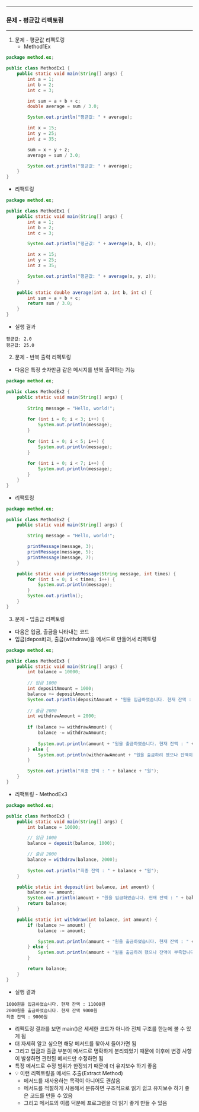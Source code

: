 -----
### 문제 - 평균값 리팩토링
-----
1. 문제 - 평균값 리펙토링
   - Method1Ex
```java
package method.ex;

public class MethodEx1 {
    public static void main(String[] args) {
        int a = 1;
        int b = 2;
        int c = 3;

        int sum = a + b + c;
        double average = sum / 3.0;

        System.out.println("평균값: " + average);

        int x = 15;
        int y = 25;
        int z = 35;

        sum = x + y + z;
        average = sum / 3.0;

        System.out.println("평균값: " + average);
    }
}
```
   - 리팩토링
```java
package method.ex;

public class MethodEx1 {
    public static void main(String[] args) {
        int a = 1;
        int b = 2;
        int c = 3;

        System.out.println("평균값: " + average(a, b, c));

        int x = 15;
        int y = 25;
        int z = 35;

        System.out.println("평균값: " + average(x, y, z));
    }

    public static double average(int a, int b, int c) {
        int sum = a + b + c;
        return sum / 3.0;
    }
}
```
  - 실행 결과
```
평균값: 2.0
평균값: 25.0
```

2. 문제 - 반복 출력 리펙토링
  - 다음은 특정 숫자만큼 같은 메시지를 반복 출력하는 기능
```java
package method.ex;

public class MethodEx2 {
    public static void main(String[] args) {
        
        String message = "Hello, world!";
        
        for (int i = 0; i < 3; i++) {
            System.out.println(message);
        }
        
        for (int i = 0; i < 5; i++) {
            System.out.println(message);
        }
        
        for (int i = 0; i < 7; i++) {
            System.out.println(message);
        }
    }
}
```
  - 리팩토링
```java
package method.ex;

public class MethodEx2 {
    public static void main(String[] args) {

        String message = "Hello, world!";

        printMessage(message, 3);
        printMessage(message, 5);
        printMessage(message, 7);
    }

    public static void printMessage(String message, int times) {
        for (int i = 0; i < times; i++) {
            System.out.println(message);
        }
        System.out.println();
    }
}
```

3. 문제 - 입출금 리펙토링
  - 다음은 입금, 출금을 나타내는 코드
  - 입금(deposit)과, 출금(withdraw)을 메서드로 만들어서 리펙토링
```java
package method.ex;

public class MethodEx3 {
    public static void main(String[] args) {
        int balance = 10000;
        
        // 입금 1000
        int depositAmount = 1000;
        balance += depositAmount;
        System.out.println(depositAmount + "원을 입금하였습니다. 현재 잔액 : " + balance + "원");
        
        // 출금 2000
        int withdrawAmount = 2000;
        
        if (balance >= withdrawAmount) { 
            balance -= withdrawAmount;
            
            System.out.println(amount + "원을 출금하였습니다. 현재 잔액 : " + balance + "원");
        } else {
            System.out.println(withdrawAmount + "원을 출금하려 했으나 잔액이 부족합니다.");
        }

        System.out.println("최종 잔액 : " + balance + "원");
    }
}
```
  - 리팩토링 - MethodEx3
```java
package method.ex;

public class MethodEx3 {
    public static void main(String[] args) {
        int balance = 10000;

        // 입금 1000
        balance = deposit(balance, 1000);

        // 출금 2000
        balance = withdraw(balance, 2000);
        
        System.out.println("최종 잔액 : " + balance + "원");
    }

    public static int deposit(int balance, int amount) {
        balance += amount;
        System.out.println(amount + "원을 입금하였습니다. 현재 잔액 : " + balance + "원");
        return balance;
    }

    public static int withdraw(int balance, int amount) {
        if (balance >= amount) {
            balance -= amount;

            System.out.println(amount + "원을 출금하였습니다. 현재 잔액 : " + balance + "원");
        } else {
            System.out.println(amount + "원을 출금하려 했으나 잔액이 부족합니다.");
        }

        return balance;
    }
}
```
  - 실행 결과
```
1000원을 입금하였습니다. 현재 잔액 : 11000원
2000원을 출금하였습니다. 현재 잔액 9000원
최종 잔액 : 9000원
```

  - 리펙토링 결과를 보면 main()은 세세한 코드가 아니라 전체 구조를 한눈에 볼 수 있게 됨
  - 더 자세히 알고 싶으면 해당 메서드를 찾아서 들어가면 됨
  - 그리고 입금과 출금 부분이 메서드로 명확하게 분리되었기 때문에 이후에 변경 사항이 발생하면 관련된 메서드만 수정하면 됨
  - 특정 메서드로 수정 범위가 한정되기 때문에 더 유지보수 하기 좋음
  - 💡 이런 리펙토링을 메서드 추출(Extract Method)
    + 메서드를 재사용하는 목적이 아니어도 괜찮음
    + 메서드를 적절하게 사용해서 분류하면 구조적으로 읽기 쉽고 유지보수 하기 좋은 코드를 만들 수 있음
    + 그리고 메서드의 이름 덕분에 프로그램을 더 읽기 좋게 만들 수 있음
